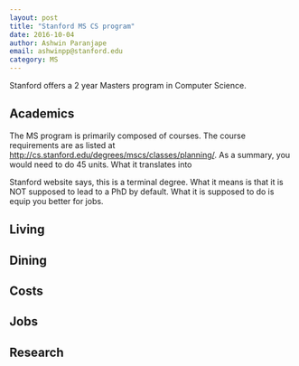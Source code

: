 ```yaml
---
layout: post
title: "Stanford MS CS program"
date: 2016-10-04
author: Ashwin Paranjape
email: ashwinpp@stanford.edu
category: MS
---
```


Stanford offers a 2 year Masters program in Computer Science. 
## Academics
The MS program is primarily composed of courses. The course requirements are as listed at http://cs.stanford.edu/degrees/mscs/classes/planning/. As a summary, you would need to do 45 units. What it translates into 

Stanford website says, this is a terminal degree. What it means is that it is NOT supposed to lead to a PhD by default. What it is supposed to do is equip you better for jobs.

## Living

## Dining

## Costs

## Jobs

## Research
